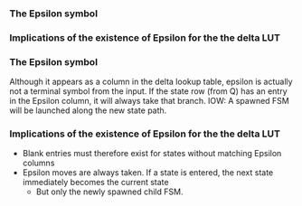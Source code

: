 ### The Epsilon symbol
### Implications of the existence  of Epsilon for the the delta LUT
### The Epsilon symbol

Although it appears as a column in the delta lookup table, epsilon is actually 
not a terminal symbol from the input.  If the state row (from Q) has an entry
in the Epsilon column, it will always take that branch. IOW: A spawned FSM
will be launched along the new  state path.

### Implications of the existence  of Epsilon for the the delta LUT

- Blank entries must therefore exist for states without matching Epsilon columns
- Epsilon moves are always taken. If a state is entered, the next state immediately becomes the current state
  * But only the newly spawned child FSM.
